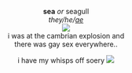 <p align="center">
 <b>sea</b> <i>or</i> seagull<br>
 <i>they/he/<a href="http://my.pronoun.is/ae/" target="_blank" rel="noopener noreferrer">ae</a></i><br>
 <img src="https://cdn.discordapp.com/attachments/640704471042883654/996441576085663744/IMG_4835.gif"><br>
 i was at the cambrian explosion and<br> there was gay sex everywhere..<br>
</p>
<p align="center">
  i have my whisps off soery <img src="https://cdn.discordapp.com/attachments/640704471042883654/996880525795016755/peck.gif">
</p>
